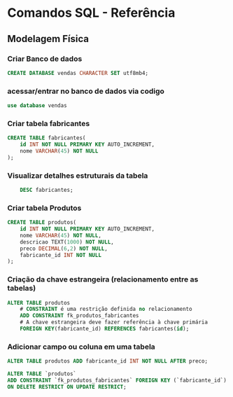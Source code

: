 # Comandos SQL - Referência 

## Modelagem Física 

### Criar Banco de dados
```sql
CREATE DATABASE vendas CHARACTER SET utf8mb4;

```
### acessar/entrar no banco de dados via codigo
```sql
use database vendas
```
### Criar tabela fabricantes
```sql
CREATE TABLE fabricantes(
    id INT NOT NULL PRIMARY KEY AUTO_INCREMENT,
    nome VARCHAR(45) NOT NULL
);
```

### Visualizar detalhes estruturais da tabela 
```sql
    DESC fabricantes;
```

### Criar tabela Produtos

```sql
CREATE TABLE produtos(
    id INT NOT NULL PRIMARY KEY AUTO_INCREMENT,
    nome VARCHAR(45) NOT NULL,
    descricao TEXT(1000) NOT NULL,
    preco DECIMAL(6,2) NOT NULL,
    fabricante_id INT NOT NULL
);
```
### Criação da chave estrangeira (relacionamento entre as tabelas)
```sql
ALTER TABLE produtos 
    # CONSTRAINT é uma restrição definida no relacionamento 
    ADD CONSTRAINT fk_produtos_fabricantes
    # A chave estrangeira deve fazer referência à chave primária 
    FOREIGN KEY(fabricante_id) REFERENCES fabricantes(id);
```
### Adicionar campo ou coluna em uma tabela
```sql  
ALTER TABLE produtos ADD fabricante_id INT NOT NULL AFTER preco;
```
```sql  
ALTER TABLE `produtos` 
ADD CONSTRAINT `fk_produtos_fabricantes` FOREIGN KEY (`fabricante_id`) REFERENCES `fabricantes`(`id`) 
ON DELETE RESTRICT ON UPDATE RESTRICT;
```

